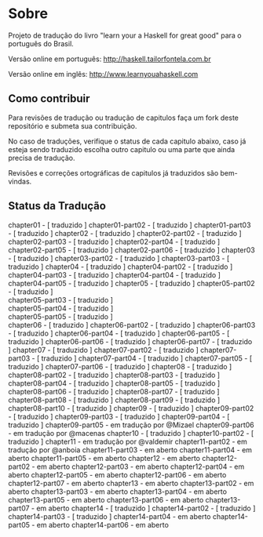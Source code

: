 Sobre
============

Projeto de tradução do livro "learn your a Haskell for great good" para o português do Brasil.

Versão online em português:
http://haskell.tailorfontela.com.br

Versão online em inglês:
http://www.learnyouahaskell.com


Como contribuir
-----------------
Para revisões de tradução ou tradução de capitulos faça um fork deste repositório e submeta sua contribuição.

No caso de traduções, verifique o status de cada capitulo abaixo, caso já esteja sendo traduzido escolha outro capitulo ou uma parte que ainda precisa de tradução.

 
Revisões e correções ortográficas de capitulos já traduzidos são bem-vindas.


Status da Tradução
-------------------

chapter01 	 - [ traduzido ]
chapter01-part02 - [ traduzido ]
chapter01-part03 - [ traduzido ]
chapter02 	 - [ traduzido ]
chapter02-part02 - [ traduzido ]
chapter02-part03 - [ traduzido ]
chapter02-part04 - [ traduzido ]
chapter02-part05 - [ traduzido ]
chapter02-part06 - [ traduzido ]
chapter03 	 - [ traduzido ]
chapter03-part02 - [ traduzido ]
chapter03-part03 - [ traduzido ]
chapter04 	 - [ traduzido ]
chapter04-part02 - [ traduzido ]
chapter04-part03 - [ traduzido ]
chapter04-part04 - [ traduzido ]
chapter04-part05 - [ traduzido ]
chapter05 	 - [ traduzido ]
chapter05-part02 - [ traduzido ]	
chapter05-part03 - [ traduzido ]	
chapter05-part04 - [ traduzido ]	
chapter05-part05 - [ traduzido ]	
chapter06	 - [ traduzido ]
chapter06-part02 - [ traduzido ]
chapter06-part03 - [ traduzido ]
chapter06-part04 - [ traduzido ]
chapter06-part05 - [ traduzido ]
chapter06-part06 - [ traduzido ]
chapter06-part07 - [ traduzido ]
chapter07 	 - [ traduzido ]
chapter07-part02 - [ traduzido ]
chapter07-part03 - [ traduzido ]
chapter07-part04 - [ traduzido ]
chapter07-part05 - [ traduzido ]
chapter07-part06 - [ traduzido ]
chapter08 	 - [ traduzido ]
chapter08-part02 - [ traduzido ]
chapter08-part03 - [ traduzido ]
chapter08-part04 - [ traduzido ]
chapter08-part05 - [ traduzido ]
chapter08-part06 - [ traduzido ]
chapter08-part07 - [ traduzido ]
chapter08-part08 - [ traduzido ]
chapter08-part09 - [ traduzido ]
chapter08-part10 - [ traduzido ]
chapter09 	 - [ traduzido ]
chapter09-part02 - [ traduzido ]
chapter09-part03 - [ traduzido ]
chapter09-part04 - [ traduzido ]
chapter09-part05 - em tradução por @Mizael
chapter09-part06 - em tradução por @macenas
chapter10 	 - [ traduzido ]
chapter10-part02 - [ traduzido ]
chapter11 	 - em tradução por @valdemir
chapter11-part02 - em tradução por @anboia
chapter11-part03 - em aberto
chapter11-part04 - em aberto
chapter11-part05 - em aberto
chapter12 	 - em aberto
chapter12-part02 - em aberto
chapter12-part03 - em aberto
chapter12-part04 - em aberto
chapter12-part05 - em aberto
chapter12-part06 - em aberto
chapter12-part07 - em aberto
chapter13 	 - em aberto
chapter13-part02 - em aberto
chapter13-part03 - em aberto
chapter13-part04 - em aberto
chapter13-part05 - em aberto
chapter13-part06 - em aberto
chapter13-part07 - em aberto
chapter14 	 - [ traduzido ]
chapter14-part02 - [ traduzido ]
chapter14-part03 - [ traduzido ]
chapter14-part04 - em aberto
chapter14-part05 - em aberto
chapter14-part06 - em aberto
